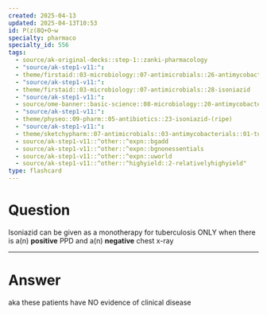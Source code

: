 ```yaml
---
created: 2025-04-13
updated: 2025-04-13T10:53
id: P(z(8Q+O~w
specialty: pharmaco
specialty_id: 556
tags:
  - source/ak-original-decks::step-1::zanki-pharmacology
  - "source/ak-step1-v11:": 
  - theme/firstaid::03-microbiology::07-antimicrobials::26-antimycobacterial-therapy
  - "source/ak-step1-v11:": 
  - theme/firstaid::03-microbiology::07-antimicrobials::28-isoniazid
  - "source/ak-step1-v11:": 
  - source/ome-banner::basic-science::08-microbiology::20-antimycobacterials
  - "source/ak-step1-v11:": 
  - theme/physeo::09-pharm::05-antibiotics::23-isoniazid-(ripe)
  - "source/ak-step1-v11:": 
  - theme/sketchypharm::07-antimicrobials::03-antimycobacterials::01-tuberculosis-drugs::zanki-extra
  - source/ak-step1-v11::^other::^expn::bgadd
  - source/ak-step1-v11::^other::^expn::bgnonessentials
  - source/ak-step1-v11::^other::^expn::uworld
  - source/ak-step1-v11::^other::^highyield::2-relativelyhighyield"
type: flashcard
---
```


# Question
Isoniazid can be given as a monotherapy for tuberculosis ONLY when there is a(n) **positive** PPD and a(n) **negative** chest x-ray

---

# Answer
aka these patients have NO evidence of clinical disease